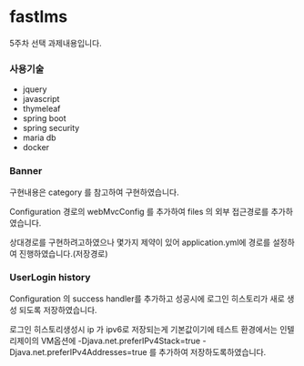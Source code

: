 # fastlms

5주차 선택 과제내용입니다.

### 사용기술

- jquery
- javascript
- thymeleaf
- spring boot
- spring security
- maria db
- docker

### Banner

구현내용은 category 를 참고하여 구현하였습니다.

Configuration 경로의 webMvcConfig 를 추가하여 files 의 외부 접근경로를 추가하였습니다.

상대경로를 구현하려고하였으나 몇가지 제약이 있어 application.yml에 경로를 설정하여 진행하였습니다.(저장경로)

### UserLogin history

Configuration 의 success handler를 추가하고 성공시에 로그인 히스토리가 새로 생성 되도록 저장하였습니다.

로그인 히스토리생성시 ip 가 ipv6로 저장되는게 기본값이기에 테스트 환경에서는 인텔리제이의 VM옵션에
-Djava.net.preferIPv4Stack=true
-Djava.net.preferIPv4Addresses=true
를 추가하여 저장하도록하였습니다.
